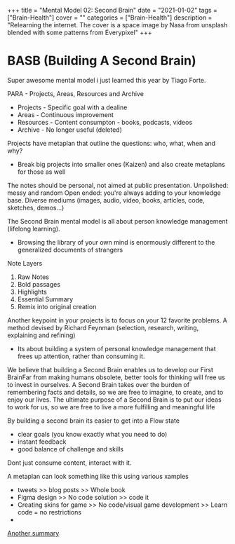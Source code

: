 +++
title = "Mental Model 02: Second Brain"
date = "2021-01-02"
tags = ["Brain-Health"]
cover = ""
categories = ["Brain-Health"]
description = "Relearning the internet. The cover is a space image by Nasa from unsplash blended with some patterns from Everypixel"
+++

# BASB (Building A Second Brain)

Super awesome mental model i just learned this year by Tiago Forte.

PARA - Projects, Areas, Resources and Archive
- Projects - Specific goal with a dealine
- Areas - Continuous improvement
- Resources - Content consumpton - books, podcasts, videos
- Archive - No longer useful (deleted)

Projects have metaplan that outline the questions: who, what, when and why?
- Break big projects into smaller ones (Kaizen) and also create metaplans for those as well

The notes should be personal, not aimed at public presentation. Unpolished: messy and random
Open ended: you're always adding to your knowledge base.
Diverse mediums (images, audio, video, books, articles, code, sketches, demos...)


The Second Brain mental model is all about person knowledge management (lifelong learning).
- Browsing the library of your own mind is enormously different to the generalized documents of strangers

Note Layers
1. Raw Notes
2. Bold passages
3. Highlights
4. Essential Summary
5. Remix into original creation

Another keypoint in your projects is to focus on your 12 favorite problems. A method devised by Richard Feynman (selection, research, writing, explaining and 
refining)

- Its about building a system of personal knowledge management that frees up attention, rather than consuming it.

We believe that building a Second Brain enables us to develop our First BrainFar
 from making humans obsolete, better tools for thinking will free us to 
invest in ourselves. A Second Brain takes over the burden of remembering
 facts and details, so we are free to imagine, to create, and to enjoy 
our lives. The ultimate purpose of a Second Brain is to put our ideas to
 work for us, so we are free to live a more fulfilling and meaningful life

By building a second brain its easier to get into a Flow state
- clear goals (you know exactly what you need to do)
- instant feedback
- good balance of challenge and skills

Dont just consume content, interact with it.

A metaplan can look something like this using various xamples
- tweets >> blog posts >> Whole book
- Figma design >> No code solution >> code it
- Creating skins for game >> No code/visual game development >> Learn code = no restrictions
- 

[Another summary](https://maggieappleton.com/basb)
